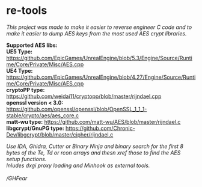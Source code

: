 # re-tools

*This project was made to make it easier to reverse engineer C code and to make it easier to dump AES keys from the most used AES crypt libraries.* <br>

**Supported AES libs:** <br>
**UE5 Type:** https://github.com/EpicGames/UnrealEngine/blob/5.3/Engine/Source/Runtime/Core/Private/Misc/AES.cpp <br>
**UE4 Type:** https://github.com/EpicGames/UnrealEngine/blob/4.27/Engine/Source/Runtime/Core/Private/Misc/AES.cpp <br>
**cryptoPP type:** https://github.com/weidai11/cryptopp/blob/master/rijndael.cpp <br>
**openssl version < 3.0:** https://github.com/openssl/openssl/blob/OpenSSL_1_1_1-stable/crypto/aes/aes_core.c <br>
**matt-wu type:** https://github.com/matt-wu/AES/blob/master/rijndael.c <br>
**libgcrypt/GnuPG type:** https://github.com/Chronic-Dev/libgcrypt/blob/master/cipher/rijndael.c <br>

*Use IDA, Ghidra, Cutter or Binary Ninja and binary search for the first 8 bytes of the Te, Td or rcon arrays and thesn xref those to find the AES setup functions.* <br>
*Inludes dxgi proxy loading and Minhook as external tools.* <br> <br>
*/GHFear*



